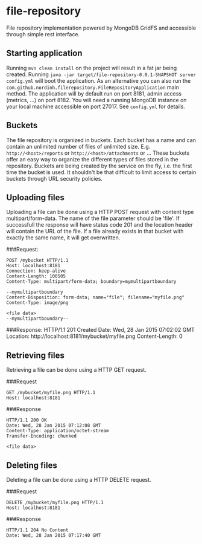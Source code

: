 file-repository 
===============

File repository implementation powered by MongoDB GridFS and accessible through simple rest interface.

Starting application
--------------------
Running `mvn clean install` on the project will result in a fat jar being created. Running `java -jar target/file-repository-0.0.1-SNAPSHOT server config.yml` will boot the application. As an alternative you can also run the `com.github.nordinh.filerepository.FileRepositoryApplication` main method. The application will by default run on port 8181, admin access (metrics, ...) on port 8182. You will need a running MongoDB instance on your local machine accessible on port 27017. See `config.yml` for details.

Buckets
-------
The file repository is organized in buckets. Each bucket has a name and can contain an unlimited number of files of unlimited size. E.g. `http://<host>/reports` or `http://<host>/attachments` or ... These buckets offer an easy way to organize the different types of files stored in the repository. Buckets are being created by the service on the fly, i.e. the first time the bucket is used. It shouldn't be that difficult to limit access to certain buckets through URL security policies.

Uploading files
---------------
Uploading a file can be done using a HTTP POST request with content type multipart/form-data. The name of the file parameter should be 'file'. If successfull the response will have status code 201 and the location header will contain the URL of the file. If a file already exists in that bucket with exactly the same name, it will get overwritten.

###Request:

    POST /mybucket HTTP/1.1
    Host: localhost:8181
    Connection: keep-alive
    Content-Length: 100505
    Content-Type: multipart/form-data; boundary=mymultipartboundary
    
    --mymultipartboundary
	Content-Disposition: form-data; name="file"; filename="myfile.png"
	Content-Type: image/png
	
	<file data>
	--mymultipartboundary--

###Response:
	HTTP/1.1 201 Created
	Date: Wed, 28 Jan 2015 07:02:02 GMT
	Location: http://localhost:8181/mybucket/myfile.png
	Content-Length: 0


Retrieving files
----------------
Retrieving a file can be done using a HTTP GET request.

###Request

	GET /mybucket/myfile.png HTTP/1.1
	Host: localhost:8181

###Response

	HTTP/1.1 200 OK
	Date: Wed, 28 Jan 2015 07:12:08 GMT
	Content-Type: application/octet-stream
	Transfer-Encoding: chunked
	
	<file data>

Deleting files
--------------
Deleting a file can be done using a HTTP DELETE request.

###Request

	DELETE /mybucket/myfile.png HTTP/1.1
	Host: localhost:8181

###Response

	HTTP/1.1 204 No Content
	Date: Wed, 28 Jan 2015 07:17:40 GMT